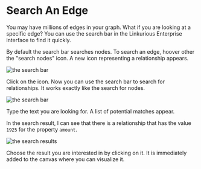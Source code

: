 # Search An Edge

You may have millions of edges in your graph. What if you are looking at a specific edge? You can use the search bar in the Linkurious Enterprise interface to find it quickly.

By default the search bar searches nodes. To search an edge, hoover other the "search nodes" icon. A new icon representing a relationship appears.

![the search bar](https://dl.dropboxusercontent.com/s/no2gsgaooco5pec/20.png?dl=0)

Click on the icon. Now you can use the search bar to search for relationships. It works exactly like the search for nodes.

![the search bar](https://dl.dropboxusercontent.com/s/vfaoml8l3amd1l2/21.png?dl=0)

Type the text you are looking for. A list of potential matches appear.

In the search result, I can see that there is a relationship that has the value ```1925``` for the property ```amount```.

![the search results](https://dl.dropboxusercontent.com/s/58pntso1zkuf4gk/67.png?dl=0)

Choose the result you are interested in by clicking on it. It is immediately added to the canvas where you can visualize it.
